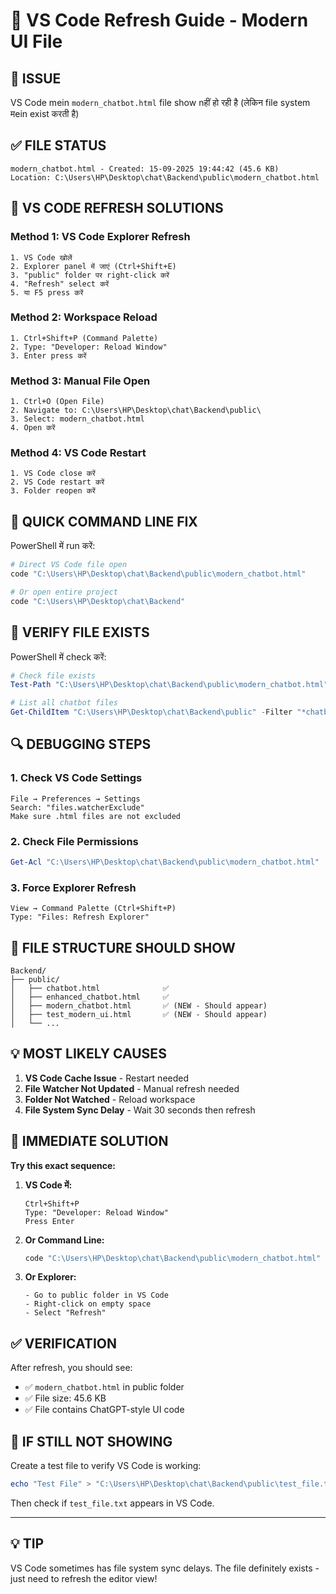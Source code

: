 # 🔄 VS Code Refresh Guide - Modern UI File

## 🚨 **ISSUE**
VS Code mein `modern_chatbot.html` file show nहीं हो रही है (लेकिन file system मein exist करती है)

## ✅ **FILE STATUS**
```
modern_chatbot.html - Created: 15-09-2025 19:44:42 (45.6 KB)
Location: C:\Users\HP\Desktop\chat\Backend\public\modern_chatbot.html
```

## 🔧 **VS CODE REFRESH SOLUTIONS**

### **Method 1: VS Code Explorer Refresh**
```
1. VS Code खोलें
2. Explorer panel में जाएं (Ctrl+Shift+E)
3. "public" folder पर right-click करें
4. "Refresh" select करें
5. या F5 press करें
```

### **Method 2: Workspace Reload**
```
1. Ctrl+Shift+P (Command Palette)
2. Type: "Developer: Reload Window"
3. Enter press करें
```

### **Method 3: Manual File Open**
```
1. Ctrl+O (Open File)
2. Navigate to: C:\Users\HP\Desktop\chat\Backend\public\
3. Select: modern_chatbot.html
4. Open करें
```

### **Method 4: VS Code Restart**
```
1. VS Code close करें
2. VS Code restart करें
3. Folder reopen करें
```

## 🎯 **QUICK COMMAND LINE FIX**

PowerShell में run करें:
```powershell
# Direct VS Code file open
code "C:\Users\HP\Desktop\chat\Backend\public\modern_chatbot.html"

# Or open entire project
code "C:\Users\HP\Desktop\chat\Backend"
```

## 📁 **VERIFY FILE EXISTS**

PowerShell में check करें:
```powershell
# Check file exists
Test-Path "C:\Users\HP\Desktop\chat\Backend\public\modern_chatbot.html"

# List all chatbot files
Get-ChildItem "C:\Users\HP\Desktop\chat\Backend\public" -Filter "*chatbot*.html"
```

## 🔍 **DEBUGGING STEPS**

### **1. Check VS Code Settings**
```
File → Preferences → Settings
Search: "files.watcherExclude"
Make sure .html files are not excluded
```

### **2. Check File Permissions**
```powershell
Get-Acl "C:\Users\HP\Desktop\chat\Backend\public\modern_chatbot.html"
```

### **3. Force Explorer Refresh**
```
View → Command Palette (Ctrl+Shift+P)
Type: "Files: Refresh Explorer"
```

## 📂 **FILE STRUCTURE SHOULD SHOW**

```
Backend/
├── public/
│   ├── chatbot.html              ✅
│   ├── enhanced_chatbot.html     ✅  
│   ├── modern_chatbot.html       ✅ (NEW - Should appear)
│   ├── test_modern_ui.html       ✅ (NEW - Should appear)
│   └── ...
```

## 💡 **MOST LIKELY CAUSES**

1. **VS Code Cache Issue** - Restart needed
2. **File Watcher Not Updated** - Manual refresh needed  
3. **Folder Not Watched** - Reload workspace
4. **File System Sync Delay** - Wait 30 seconds then refresh

## 🚀 **IMMEDIATE SOLUTION**

**Try this exact sequence:**

1. **VS Code में:**
   ```
   Ctrl+Shift+P
   Type: "Developer: Reload Window"
   Press Enter
   ```

2. **Or Command Line:**
   ```powershell
   code "C:\Users\HP\Desktop\chat\Backend\public\modern_chatbot.html"
   ```

3. **Or Explorer:**
   ```
   - Go to public folder in VS Code
   - Right-click on empty space
   - Select "Refresh"
   ```

## ✅ **VERIFICATION**

After refresh, you should see:
- ✅ `modern_chatbot.html` in public folder
- ✅ File size: 45.6 KB
- ✅ File contains ChatGPT-style UI code

## 🎯 **IF STILL NOT SHOWING**

Create a test file to verify VS Code is working:
```powershell
echo "Test File" > "C:\Users\HP\Desktop\chat\Backend\public\test_file.txt"
```

Then check if `test_file.txt` appears in VS Code.

---

## 💡 **TIP**
VS Code sometimes has file system sync delays. The file definitely exists - just need to refresh the editor view!